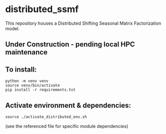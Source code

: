 # distributed_ssmf
This repository houses a Distributed Shifting Seasonal Matrix Factorization model.

## Under Construction - pending local HPC maintenance 

## To install:
```
python -m venv venv
source venv/bin/activate  
pip install -r requirements.txt
```

## Activate environment & dependencies:
```
source ./activate_distributed_env.sh
```
(see the referenced file for specific module dependencies)
